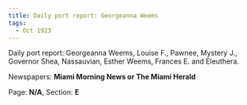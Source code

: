 ```yaml
---  
title: Daily port report: Georgeanna Weems  
tags:  
  - Oct 1923  
---  
```

  
Daily port report: Georgeanna Weems, Louise F., Pawnee, Mystery J., Governor Shea, Nassauvian, Esther Weems, Frances E. and Eleuthera.  
  
Newspapers: **Miami Morning News or The Miami Herald**  
  
Page: **N/A**, Section: **E** 
